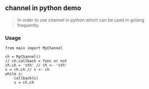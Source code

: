 ## channel in python demo

> In order to use channel in python which can be used in golang frequently.

### Usage

```
from main import MyChannel

ch = MyChannel()
// ch.callback = func or not
ch.ch = 'sth' // ch <- 'sth'
s = ch.ch // s <- ch
while s:
    callback(s)
    s = ch.ch
```